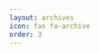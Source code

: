 ```yaml
---
layout: archives
icon: fas fa-archive
order: 3
---
```


<script defer data-domain="senad-d.github.io" src="https://plus.seki.ink/js/script.js"></script>
